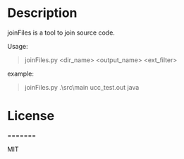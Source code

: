 # Description

joinFiles is a tool to join source code.

Usage:  
> joinFiles.py &lt;dir_name&gt; &lt;output_name&gt; &lt;ext_filter&gt;

example:   
>joinFiles.py .\src\main ucc_test.out java


# License
=======

MIT

